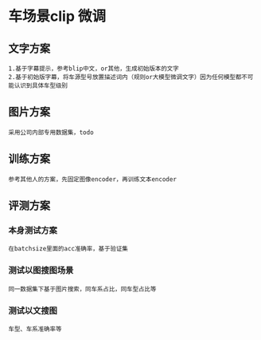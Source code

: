 # 车场景clip 微调

## 文字方案

    1.基于字幕提示，参考blip中文，or其他，生成初始版本的文字
    2.基于初始版字幕，将车源型号放置描述词内（规则or大模型微调文字）因为任何模型都不可能认识到具体车型级别

## 图片方案

    采用公司内部专用数据集，todo

## 训练方案
    参考其他人的方案，先固定图像encoder，再训练文本encoder

## 评测方案
### 本身测试方案
    在batchsize里面的acc准确率，基于验证集
### 测试以图搜图场景
    同一数据集下基于图片搜索，同车系占比，同车型占比等
### 测试以文搜图
    车型、车系准确率等

